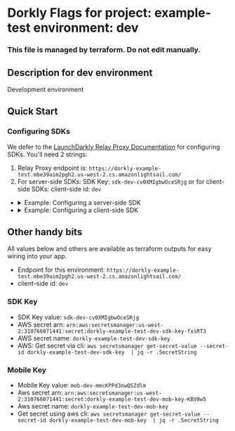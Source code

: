 # Dorkly Flags for project: example-test environment: dev
### This file is managed by terraform. Do not edit manually.

## Description for dev environment
Development environment

## Quick Start
### Configuring SDKs
We defer to the [LaunchDarkly Relay Proxy Documentation](https://docs.launchdarkly.com/sdk/features/relay-proxy-configuration/proxy-mode) for configuring SDKs.
You'll need 2 strings:
1. Relay Proxy endpoint is: `https://dorkly-example-test.mbe39aim2pgh2.us-west-2.cs.amazonlightsail.com/`
2. For server-side SDKs: SDK Key: `sdk-dev-cv0XMIgbwOceSRjg` or for client-side SDKs: client-side id: `dev`

- <details>
  <summary>Example: Configuring a server-side SDK</summary>
  Check out the LaunchDarkly [hello-go example](https://github.com/launchdarkly/hello-go) and modify the config as follows:

  ```golang
      dorklyConfig := ld.Config{
          ServiceEndpoints: ldcomponents.RelayProxyEndpoints("https://dorkly-example-test.mbe39aim2pgh2.us-west-2.cs.amazonlightsail.com/"),
      }

      ldClient, err := ld.MakeCustomClient("sdk-dev-cv0XMIgbwOceSRjg", dorklyConfig, 10*time.Second)
  ```
  </details>

- <details>
  <summary>Example: Configuring a client-side SDK</summary>
  Check out the LaunchDarkly [hello-js example](https://github.com/launchdarkly/hello-js) and modify the config as follows:
  ```javascript
        // Set clientSideID to your environment name
        const clientSideID = 'dev';

        // Set up the evaluation context.
        const context = {
          kind: 'user',
          key: 'example-user-key',
        };

        const options = {
          baseUrl: 'https://dorkly-example-test.mbe39aim2pgh2.us-west-2.cs.amazonlightsail.com/'
          streamUrl: 'https://dorkly-example-test.mbe39aim2pgh2.us-west-2.cs.amazonlightsail.com/',
          sendEvents: false, };

        const ldclient = LDClient.initialize(clientSideID, context, options);
  ```
  </details>

## Other handy bits
All values below and others are available as terraform outputs for easy wiring into your app.

* Endpoint for this environment: `https://dorkly-example-test.mbe39aim2pgh2.us-west-2.cs.amazonlightsail.com/`
* client-side id: `dev`

### SDK Key
* SDK Key value: `sdk-dev-cv0XMIgbwOceSRjg`
* AWS secret arn: `arn:aws:secretsmanager:us-west-2:310766071441:secret:dorkly-example-test-dev-sdk-key-fxsRT3`
* AWS secret name: `dorkly-example-test-dev-sdk-key`
* AWS: Get secret via cli: `aws secretsmanager get-secret-value --secret-id dorkly-example-test-dev-sdk-key  | jq -r .SecretString`

### Mobile Key
* Mobile Key value: `mob-dev-mmcKPPd3nwQSZdlm`
* Aws secret arn: `arn:aws:secretsmanager:us-west-2:310766071441:secret:dorkly-example-test-dev-mob-key-KBV0w5`
* Aws secret name: `dorkly-example-test-dev-mob-key`
* Get secret using aws cli: `aws secretsmanager get-secret-value --secret-id dorkly-example-test-dev-mob-key  | jq -r .SecretString`


